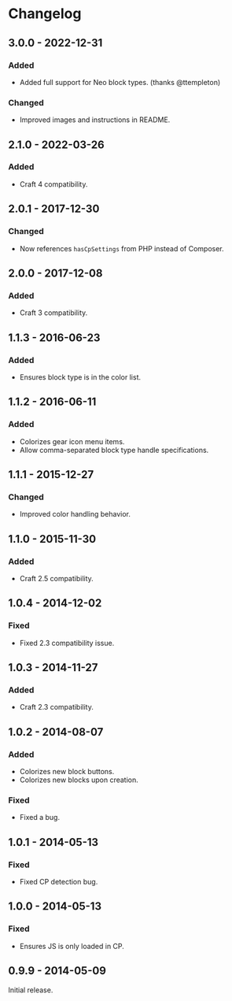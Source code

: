 # Changelog

## 3.0.0 - 2022-12-31

### Added
- Added full support for Neo block types. (thanks @ttempleton)

### Changed
- Improved images and instructions in README.

## 2.1.0 - 2022-03-26

### Added
- Craft 4 compatibility.

## 2.0.1 - 2017-12-30

### Changed
- Now references `hasCpSettings` from PHP instead of Composer.

## 2.0.0 - 2017-12-08

### Added
- Craft 3 compatibility.

## 1.1.3 - 2016-06-23

### Added
- Ensures block type is in the color list.

## 1.1.2 - 2016-06-11

### Added
- Colorizes gear icon menu items.
- Allow comma-separated block type handle specifications.

## 1.1.1 - 2015-12-27

### Changed
- Improved color handling behavior.

## 1.1.0 - 2015-11-30

### Added
- Craft 2.5 compatibility.

## 1.0.4 - 2014-12-02

### Fixed
- Fixed 2.3 compatibility issue.

## 1.0.3 - 2014-11-27

### Added
- Craft 2.3 compatibility.

## 1.0.2 - 2014-08-07

### Added
- Colorizes new block buttons.
- Colorizes new blocks upon creation.

### Fixed
- Fixed a bug.

## 1.0.1 - 2014-05-13

### Fixed
- Fixed CP detection bug.

## 1.0.0 - 2014-05-13

### Fixed
- Ensures JS is only loaded in CP.

## 0.9.9 - 2014-05-09

Initial release.
